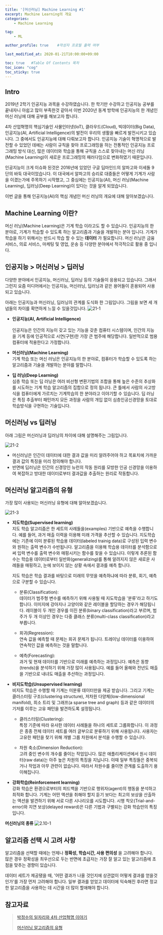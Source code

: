 ```yaml
---
title: '[머신러닝] Machine Learning #1' 
excerpt: Machine Learning의 개요
categories:
    - Machine Learning

tag:
    - ML

author_profile: true    #작성자 프로필 출력 여부

last_modified_at: 2020-01-21T10:00:00+09:00

toc: true   #Table Of Contents 목차 
toc_icon: "cog"
toc_sticky: true
---
```


## Intro
2019년 2학기 인공지능 과목을 수강하였습니다. 한 학기만 수강하고 인공지능 공부를 끝내자니 아쉽고 많이 부족한것 같아서 이번 2020년 동계 방학에 인공지능의 한 개념인 머신 러닝에 대해 공부를 해보고자 합니다. 

4차 산업혁명의 핵심기술인 사물인터넷(IoT), 클라우드(Cloud), 빅데이터(Big Data), 인공지능(AI, Artificial Intelligence)의 발전이 우리의 생활을 빠르게 발전시키고 있습니다. 그 중에서도 인공지능에 대해 다뤄보고자 합니다. 인공지능 기술이 혁명적으로 발전할 수 있었던 데에는 사람이 규칙을 찾아 프로그래밍을 하는 전통적인 인공지능 프로그래밍 방식 대신, 많은 데이터와 학습을 통해 규칙을 스스로 찾아내는 머신 러닝(Machine Learning)이 새로운 프로그래밍의 패러다임으로 변화하였기 때문입니다. 

인공지능이 크게 이슈화 된것은 2016년에 있었던 구글 딥마인드의 알파고와 이세돌 9단의 바둑 대국이었습니다. 이 대국에서 알파고의 승리로 대중들은 어떻게 기계가 사람을 이겼는가에 주목하기 시작했고, 그 중심에는 인공지능(AI), 머신 러닝(Machine Learning), 딥러닝(Deep Learning)이 있다는 것을 알게 되었습니다. 

이번 글을 통해 인공지능(AI)의 핵심 개념인 머신 러닝의 개요에 대해 알아보겠습니다. 

## Machine Learning 이란?
머신 러닝(Machine Learning)은 기계 학습 이라고도 할 수 있습니다. 인공지능의 한 분야로, 기계가 학습할 수 있도록 하는 알고리즘과 기술을 개발하는 분야 입니다. 기계가 학습을 하기 위해서는 반드시 학습 할 수 있는 __데이터__ 가 필요합니다. 머신 러닝은  금융 서비스, 의료 서비스, 마케팅 및 영업, 운송 등 다양한 분야에서 적극적으로 활용 중 입니다. 

## 인공지능 > 머신러닝 > 딥러닝
다양한 분야에서 인공지능, 머신러닝, 딥러닝 등의 기술들이 응용되고 있습니다. 그래서 그런지 요즘 미디어에서는  인공지능, 머신러닝, 딥러닝과 같은 용어들이 혼용되어 사용되고 있습니다.

아래는 인공지능과 머신러닝, 딥러닝의 관계를 도식화 한 그림입니다. 그림을 보면 세 개념들의 차이를 확연하게 느낄 수 있을것입니다. 
![21-1](/assets/img/21-1.png)

- __인공지능(AI, Artificial Intelligence)__ <br>   
    인공지능은 인간의 지능이 갖고 있는 기능을 갖춘 컴퓨터 시스템이며, 인간의 지능을 기계 등에 인공적으로 시연(구현)한 가장 큰 범주에 해당합니다. 일반적으로 범용 컴퓨터에 적용한다고 가정합니다. 

- __머신러닝(Machine Learning)__ <br>
    기계 학습 또는 머신 러닝은 인공지능의 한 분야로, 컴퓨터가 학습할 수 있도록 하는 알고리즘과 기술을 개발하는 분야를 말합니다. 

- __딥 러닝(Deep Learning)__ <br>
    심층 학습 또는 딥 러닝은 여러 비선형 변환기법의 조합을 통해 높은 수준의 추상화를 시도하는 기계 학습 알고리즘의 집합으로 정의 됩니다. 큰 틀에서 사람의 사고방식을 컴퓨터에게 가르치는 기계학습의 한 분야라고 이야기할 수 있습니다. 딥 러닝은 특징 추출부터 패턴까지 모든 과정을 사람의 개입 없이 심층인공신경망을 토대로 학습방식을 구현하는 기술입니다. 

## 머신러닝 vs 딥러닝
아래 그림은 머신러닝과 딥러닝의 차이에 대해 설명해주는 그림입니다. 

![21-2](/assets/img/21-2.png)

- 머신러닝은 인간이 데이터에 대한 결과 값을 미리 알려주어야 하고 목표치에 가까운 결과 값의 특징을 미리 정의해야 합니다.
- 반면에 딥러닝은 인간의 신경망인 뉴런의 작동 원리를 모방한 인공 신경망을 이용하여 복잡하고 방대한 데이터로부터 결과값을 추출하는 원리로 작동합니다.


## 머신러닝 알고리즘의 유형
가장 많이 사용되는 머신러닝 유형에 대해 알아보겠습니다. 

![21-3](/assets/img/21-3.png)

- __지도학습(Supervised learning)__ <br>
    지도 학습 알고리즘은 한 세트의 사례들을(examples) 기반으로 예측을 수행합니다. 예를 들어, 과거 매출 이력을 이용해 미래 가격을 추산할 수 있습니다. 지도학습에는 기존에 이미 분류된 학습용 데이터(labeled trainig data)로 구성된 입력 변수와 원하는 출력 변수가 수반됩니다. 알고리즘을 이용해 학습용 데이터를 분석함으로써 입력 변수를 출력 변수와 매핑시키는 함수를 찾을 수 있습니다. 이렇게 추론된 함수는 학습용 데이터로부터 일반화(generalizing)를 통해 알려지지 않은 새로운 사례들을 매핑하고, 눈에 보이지 않는 상황 속에서 결과를 예측 합니다.
    
    지도 학습은 학습 결과를 바탕으로 미래의 무엇을 예측하냐에 따라 분류, 회기, 예측으로 구분할 수 있습니다.

    - 분류(Classification): <br>
    데이터가 범주형 변수를 예측하기 위해 사용될 때 지도학습을 '분류'라고 하기도 합니다. 이미지에 강아지나 고양이와 같은 레이블을 할당하는 경우가 해당됩니다. 레이블이 두 개인 경우를 이진 분류(binary classification)라고 부르며, 범주가 두 개 이상인 경우는 다중 클래스 분류(multi-class classification)라고 부릅니다.

    - 회귀(Regression): <br>
    연속 값을 예측할 때 문제는 회귀 문제가 됩니다. 트레이닝 데이터를 이용하여 연속적인 값을 예측하는 것을 말합니다.

    - 예측(Forecasting): <br>
    과거 및 현재 데이터를 기반으로 미래를 예측하는 과정입니다. 예측은 동향(trends)을 분석하기 위해 가장 많이 사용됩니다. 예를 들어 올해와 전년도 매출을 기반으로 내녀도 매출을 추산하는 과정입니다.  

- __비지도학습(Unsupervised learning)__ <br>
    비지도 학습은 수행할 때 기계는 미분류 데이터만을 제공 받습니다. 그리고 기계는 클러스터링 구조(clustering structure), 저차원 다양체(low-dimensional manifold), 희소 트리 및 그래프(a sparse tree and graph) 등과 같은 데이터의 기저를 이루는 고유 패턴을 발견하도록 설정됩니다. 

    - 클러스터링(Clustering): <br>
    특정 기준에 따라 유사한 데이터 사례들을 하나의 세트로 그룹화합니다. 이 과정은 종종 전체 데이터 세트를 여러 글부으로 분류하기 위해 사용됩니다. 사용자는 고유한 패턴을 찾기 위해 개별 그룹 차원에서 분석을 수행할 수 있습니다. 

    - 차원 축소(Dimension Reduction): <br>
    고려 중인 변수의 개수를 줄이는 작업입니다. 많은 애플리케이션에서 원시 데이터(raw data)는 아주 높은 차원의 특징을 지닙니다. 이때 일부 특징들은 중복되거나 작업과 아무 관련이 없습니다. 따라서 차원수를 줄이면 관계를 도출하기 용이해집니다.

- __강화학습(Reinforcement learning)__ <br>
    강화 학습은 환경으로부터의 피드백을 기반으로 행위자(agent)의 행동을 분석하고 최적화 합니다. 기계는 어떤 액션을 취해야 할지 듣기 보다는 최고의 보상을 산출하는 액션을 발견하기 위해 서로 다른 시나리오를 시도합니다. 시행 착오(Trial-and-error)와 지연 보상(delayed reward)은 다른 기법과 구별되는 강화 학습만의 특징입니다.

__머신러닝의 종류__
![2.10-1](/assets/img/2.10-1.png)

## 알고리즘 선택 시 고려 사항
알고리즘을 선택할 때에는 언제나 __정확성, 학습시간, 사용 편의성__ 을 고려해야 합니다. 많은 경우 정확성을 최우선으로 두는 반면에 초급자는 가장 잘 알고 있는 알고리즘에 초점을 맞추는 경향이 있습니다.

데이터 세트가 제공됐을 때, '어떤 결과가 나올 것인지에 상관없이 어떻게 결과를 얻을것인가'를 가장 먼저 고려해야 합니다. 일부 결과를 얻었고 데이터에 익숙해진 후라면 정교한 알고리즘을 사용하는 데 시간을 더 많이 할애해야 합니다. 
 
## 참고자료
> [박정수의 일자리와 4차 산업혁명 이야기](https://www.mk.co.kr/news/it/view/2018/01/53451/)
>
> [머신러닝 알고리즘의 유형](https://www.sas.com/ko_kr/solutions/ai-mic/blog/machine-learning-algorithm-cheat-sheet.html)
